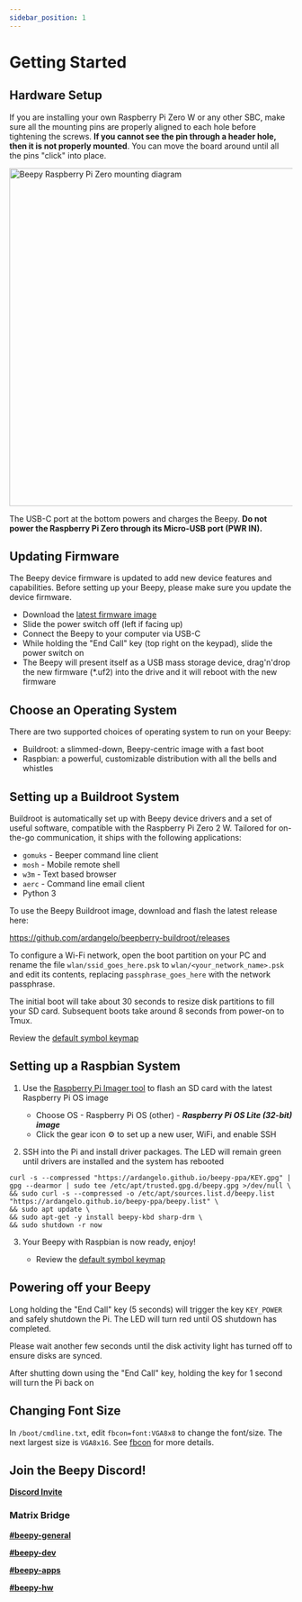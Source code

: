 ```yaml
---
sidebar_position: 1
---
```


# Getting Started

## Hardware Setup

If you are installing your own Raspberry Pi Zero W or any other SBC, make sure all the mounting pins are properly aligned to each hole before tightening the screws. **If you cannot see the pin through a header hole, then it is not properly mounted**. You can move the board around until all the pins "click" into place.

<img alt="Beepy Raspberry Pi Zero mounting diagram" src='/img/beepy-header-mount-diagram.jpg' width='600' />

The USB-C port at the bottom powers and charges the Beepy. **Do not power the Raspberry Pi Zero through its Micro-USB port (PWR IN).**

## Updating Firmware

The Beepy device firmware is updated to add new device features and capabilities. Before setting up your Beepy, please make sure you update the device firmware.

- Download the [latest firmware image](https://github.com/sqfmi/i2c_puppet/releases/latest/download/i2c_puppet.uf2)
- Slide the power switch off (left if facing up)
- Connect the Beepy to your computer via USB-C
- While holding the "End Call" key (top right on the keypad), slide the power switch on
- The Beepy will present itself as a USB mass storage device, drag'n'drop the new firmware (\*.uf2) into the drive and it will reboot with the new firmware

## Choose an Operating System

There are two supported choices of operating system to run on your Beepy:

- Buildroot: a slimmed-down, Beepy-centric image with a fast boot
- Raspbian: a powerful, customizable distribution with all the bells and whistles

## Setting up a Buildroot System

Buildroot is automatically set up with Beepy device drivers and a set of useful software, compatible with the Raspberry Pi Zero 2 W. Tailored for on-the-go communication, it ships with the following applications:

* `gomuks` - Beeper command line client
* `mosh` - Mobile remote shell
* `w3m` - Text based browser
* `aerc` - Command line email client
* Python 3

To use the Beepy Buildroot image, download and flash the latest release here:

https://github.com/ardangelo/beepberry-buildroot/releases

To configure a Wi-Fi network, open the boot partition on your PC and rename the file `wlan/ssid_goes_here.psk` to `wlan/<your_network_name>.psk` and edit its contents, replacing `passphrase_goes_here` with the network passphrase.

The initial boot will take about 30 seconds to resize disk partitions to fill your SD card. Subsequent boots take around 8 seconds from power-on to Tmux.

Review the [default symbol keymap](/docs/keyboard)

## Setting up a Raspbian System

1. Use the [Raspberry Pi Imager tool](https://www.raspberrypi.com/software/) to flash an SD card with the latest Raspberry Pi OS image
    - Choose OS - Raspberry Pi OS (other) - ***Raspberry Pi OS Lite (32-bit) image***
    - Click the gear icon ⚙ to set up a new user, WiFi, and enable SSH

2. SSH into the Pi and install driver packages. The LED will remain green until drivers are installed and the system has rebooted

```
curl -s --compressed "https://ardangelo.github.io/beepy-ppa/KEY.gpg" | gpg --dearmor | sudo tee /etc/apt/trusted.gpg.d/beepy.gpg >/dev/null \
&& sudo curl -s --compressed -o /etc/apt/sources.list.d/beepy.list "https://ardangelo.github.io/beepy-ppa/beepy.list" \
&& sudo apt update \
&& sudo apt-get -y install beepy-kbd sharp-drm \
&& sudo shutdown -r now
```

3. Your Beepy with Raspbian is now ready, enjoy!

    - Review the [default symbol keymap](/docs/keyboard)

## Powering off your Beepy

Long holding the "End Call" key (5 seconds) will trigger the key ```KEY_POWER``` and safely shutdown the Pi. The LED will turn red until OS shutdown has completed.

Please wait another few seconds until the disk activity light has turned off to ensure disks are synced.

After shutting down using the "End Call" key, holding the key for 1 second will turn the Pi back on

## Changing Font Size

In ```/boot/cmdline.txt```, edit ```fbcon=font:VGA8x8``` to change the font/size. The next largest size is `VGA8x16`. See [fbcon](https://www.kernel.org/doc/Documentation/fb/fbcon.txt) for more details.


## Join the Beepy Discord!

[**Discord Invite**](https://discord.gg/QERrSferdF)

### Matrix Bridge

[**#beepy-general**](https://matrix.to/#/#beepberry-general:beeper.com)

[**#beepy-dev**](https://matrix.to/#/#beepberry-dev:beeper.com)

[**#beepy-apps**](https://matrix.to/#/#beepberry-apps:beeper.com)

[**#beepy-hw**](https://matrix.to/#/#beepberry-hw:beeper.com)

